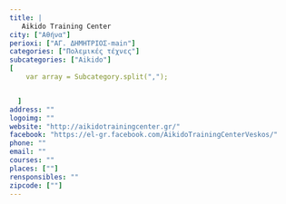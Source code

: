 ```yaml
---
title: |
   Aikido Training Center
city: ["Αθήνα"]
perioxi: ["ΑΓ. ΔΗΜΗΤΡΙΟΣ-main"]
categories: ["Πολεμικές τέχνες"]
subcategories: ["Aikido"]
[  
	var array = Subcategory.split(",");


  ]
address: ""
logoimg: ""
website: "http://aikidotrainingcenter.gr/"
facebook: "https://el-gr.facebook.com/AikidoTrainingCenterVeskos/"
phone: ""
email: ""
courses: ""
places: [""]
rensponsibles: ""
zipcode: [""]
---
```




